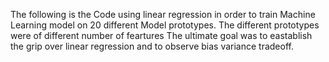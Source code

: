 The following is the Code using linear regression in order to train Machine Learning model on 20 different Model prototypes.
The different prototypes were of different number of feartures
The ultimate goal was to eastablish the grip over linear regression and to observe bias variance tradeoff.